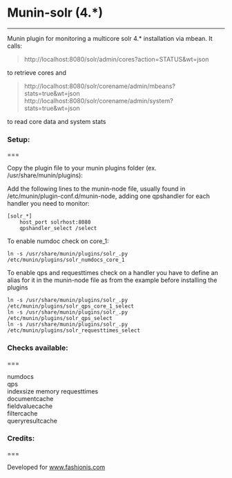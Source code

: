 # Munin-solr (4.*)
-------------

Munin plugin for monitoring a multicore solr 4.* installation via mbean.
It calls:
> http://localhost:8080/solr/admin/cores?action=STATUS&wt=json

to retrieve cores and

> http://localhost:8080/solr/corename/admin/mbeans?stats=true&wt=json
> http://localhost:8080/solr/corename/admin/system?stats=true&wt=json

to read core data and system stats

### Setup:
===

Copy the plugin file to your munin plugins folder (ex. /usr/share/munin/plugins):

Add the following lines to the munin-node file, usually found in /etc/munin/plugin-conf.d/munin-node, adding one qpshandler for each handler you need to monitor:

    [solr_*]
        host_port solrhost:8080 
        qpshandler_select /select


To enable numdoc check on core_1:

    ln -s /usr/share/munin/plugins/solr_.py /etc/munin/plugins/solr_numdocs_core_1


To enable qps and requesttimes check on a handler you have to define an alias for it in the munin-node file as from the example before installing the plugins

    ln -s /usr/share/munin/plugins/solr_.py /etc/munin/plugins/solr_qps_core_1_select
    ln -s /usr/share/munin/plugins/solr_.py /etc/munin/plugins/solr_qps_select
    ln -s /usr/share/munin/plugins/solr_.py /etc/munin/plugins/solr_requesttimes_select



### Checks available:
===

numdocs  
qps  
indexsize
memory
requesttimes  
documentcache  
fieldvaluecache  
filtercache  
queryresultcache  


### Credits:
===

Developed for www.fashionis.com
